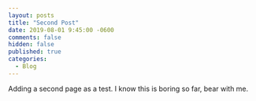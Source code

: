 ```yaml
---
layout: posts
title: "Second Post"
date: 2019-08-01 9:45:00 -0600
comments: false
hidden: false
published: true
categories:
  - Blog
---
```


Adding a second page as a test. I know this is boring so far, bear with me.

